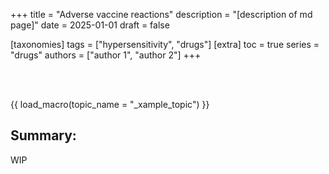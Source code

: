 +++
title = "Adverse vaccine reactions"
description = "[description of md page]"
date = 2025-01-01
draft = false

[taxonomies]
tags = ["hypersensitivity", "drugs"]
[extra]
toc = true
series = "drugs"
authors = ["author 1", "author 2"]
+++

</br>
</br>

{{ load_macro(topic_name = "_xample_topic") }}

## Summary:

WIP
